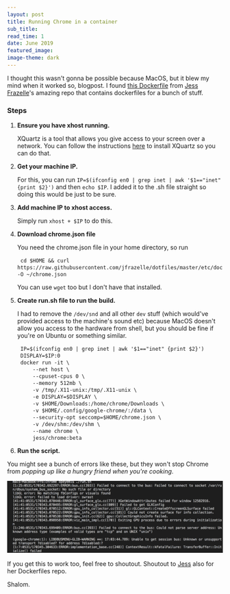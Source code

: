 ```yaml
---
layout: post
title: Running Chrome in a container
sub_title: 
read_time: 1
date: June 2019
featured_image: 
image-theme: dark
---
```


I thought this wasn't gonna be possible because MacOS, but it blew my mind when it worked so, blogpost. I found [this Dockerfile](https://github.com/jessfraz/dockerfiles/blob/master/chrome/beta/Dockerfile) from [Jess Frazelle](https://github.com/jessfraz)'s amazing repo that contains dockerfiles for a bunch of stuff. 

### Steps

1. **Ensure you have xhost running.** 

    XQuartz is a tool that allows you give access to your screen over a network. You can follow the instructions [here](https://sourabhbajaj.com/blog/2017/02/07/gui-applications-docker-mac/) to install XQuartz so you can do that.

2. **Get your machine IP.** 

    For this, you can run `IP=$(ifconfig en0 | grep inet | awk '$1=="inet" {print $2}')` and then `echo $IP`. I added it to the .sh file straight so doing this would be just to be sure.

3. **Add machine IP to xhost access.**

    Simply run `xhost + $IP` to do this.

4. **Download chrome.json file**

    You need the chrome.json file in your home directory, so run 
        
        cd $HOME && curl https://raw.githubusercontent.com/jfrazelle/dotfiles/master/etc/docker/seccomp/chrome.json -O ~/chrome.json 

    You can use `wget` too but I don't have that installed.

5. **Create run.sh file to run the build.** 

    I had to remove the `/dev/snd` and all other `dev` stuff (which would've provided access to the machine's sound etc) because MacOS doesn't allow you access to the hardware from shell, but you should be fine if you're on Ubuntu or something similar.

        IP=$(ifconfig en0 | grep inet | awk '$1=="inet" {print $2}')
        DISPLAY=$IP:0
        docker run -it \
            --net host \
            --cpuset-cpus 0 \
            --memory 512mb \
            -v /tmp/.X11-unix:/tmp/.X11-unix \
            -e DISPLAY=$DISPLAY \
            -v $HOME/Downloads:/home/chrome/Downloads \
            -v $HOME/.config/google-chrome/:/data \
            --security-opt seccomp=$HOME/chrome.json \
            -v /dev/shm:/dev/shm \
            --name chrome \
            jess/chrome:beta

6. **Run the script.**

You might see a bunch of errors like these, but they won't stop Chrome from *popping up like a hungry friend when you're cooking*.

![](/media/Screen_Shot_2019-05-31_at_18-3dc3bc3e-c0dd-4f85-947f-b1b14853fcc0.04.52.png)

If you get this to work too, feel free to shoutout. Shoutout to [Jess](https://twitter.com/jessfraz) also for her Dockerfiles repo.

Shalom.